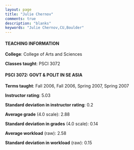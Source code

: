 ```yaml
---
layout: page
title: "Julie Chernov" 
comments: true
description: "blanks"
keywords: "Julie Chernov,CU,Boulder"
---
```

<head>
<script src="https://ajax.googleapis.com/ajax/libs/jquery/2.1.3/jquery.min.js"></script>
<script src="https://dl.dropboxusercontent.com/s/pc42nxpaw1ea4o9/highcharts.js?dl=0"></script>
<!-- <script src="../assets/js/highcharts.js"></script> -->
<style type="text/css">@font-face {
	font-family: "Bebas Neue";
	src: url(https://www.filehosting.org/file/details/544349/BebasNeue Regular.otf) format("opentype");
	}
	h1.Bebas { 
		font-family: "Bebas Neue", Verdana, Tahoma;
	}
</style>
</head>
	   
#### TEACHING INFORMATION

**College**: College of Arts and Sciences

**Classes taught**: PSCI 3072

#### PSCI 3072: GOVT & POLIT IN SE ASIA

**Terms taught**: Fall 2006, Fall 2006, Spring 2007, Spring 2007

**Instructor rating**: 5.03

**Standard deviation in instructor rating**: 0.2

**Average grade** (4.0 scale): 2.88

**Standard deviation in grades** (4.0 scale): 0.14

**Average workload** (raw): 2.58

**Standard deviation in workload** (raw): 0.15

